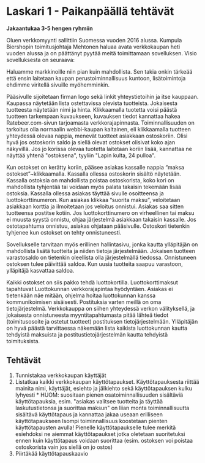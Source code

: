 # Laskari 1 - Paikanpäällä tehtävät

**Jakaantukaa 3-5 hengen ryhmiin**

Oluen verkkomyynti sallittiin Suomessa vuoden 2016 alussa. Kumpula Biershopin toimitusjohtaja Mehtonen haluaa avata verkkokaupan heti vuoden alussa ja on päättänyt pyytää meitä toimittamaan sovelluksen. Visio sovelluksesta on seuraava:

Haluamme markkinoille niin pian kuin mahdollista. Sen takia onkin tärkeää että ensin laitetaan kaupan perustoiminnallisuus kuntoon, lisätoimintoja ehdimme viritellä sivuille myöhemminkin.

Pääsivulle sijoitetaan firman logo sekä linkit yhteystietoihin ja itse kauppaan. Kaupassa näytetään lista ostettavissa olevista tuotteista. Jokaisesta tuotteesta näytetään nimi ja hinta. Klikkaamalla tuotetta voisi päästä tuotteen tarkempaan kuvaukseen, kuvauksen tiedot kannattaa hakea Ratebeer.com-sivun tarjoamasta verkkorajapinnasta. Toiminnallisuuden on tarkoitus olla normaalin webbi-kaupan kaltainen, eli klikkaamalla tuotteen yhteydessä olevaa nappia, menevät tuotteet asiakkaan ostoskoriin. Olisi hyvä jos ostoskorin saldo ja siellä olevat ostokset olisivat koko ajan näkyvillä. Jos jo korissa olevaa tuotetta laitetaan koriin lisää, kannattaa ne näyttää yhtenä "ostoksena", tyyliin "Lapin kulta, 24 pulloa".

Kun ostokset on kerätty koriin, pääsee asiakas kassalle nappia “maksa ostokset”~klikkaamalla. Kassalla ollessa ostoskorin sisältö näytetään. Kassalla ostoksia on mahdollista poistaa ostoskorista, koko kori on mahdollista tyhjentää tai voidaan myös palata takaisin tekemään lisää ostoksia. Kassalla ollessa asiakas täyttää sivulle osoitteensa ja luottokorttinumeron. Kun asiakas klikkaa “suorita maksu”, veloitetaan asiakkaan korttia ja ilmoitetaan jos veloitus onnistui. Asiakas saa sitten tuotteensa postitse kotiin. Jos luottokorttinumero on virheellinen tai maksu ei muusta syystä onnistu, ohjaa järjestelmä asiakkaan takaisin kassalle. Jos ostotapahtuma onnistuu, asiakas ohjataan pääsivulle. Ostoskori tietenkin tyhjenee kun ostokset on tehty onnistuneesti.

Sovellukselle tarvitaan myös erillinen hallintasivu, jonka kautta ylläpitäjän on mahdollista lisätä tuotteita ja niiden tietoja järjestelmään. Jokaisen tuotteen varastosaldo on tietenkin oleellista olla järjestelmällä tiedossa. Onnistuneen ostoksen tulee päivittää saldoa. Kun uusia tuotteita saapuu varastoon, ylläpitäjä kasvattaa saldoa.

Kaikki ostokset on siis pakko tehdä luottokortilla. Luottokorttimaksut tapahtuvat Luottokunnan verkkorajapintaa hyödyntäen. Asiakas ei tietenkään näe mitään, ohjelma hoitaa luottokunnan kanssa kommunikoimisen sisäisesti. Postituksia varten meillä on oma tietojärjestelmä. Verkkokauppa on siihen yhteydessä verkon välityksellä, ja jokaisesta onnistuneesta myyntitapahtumasta pitää lähteä tiedot (toimitusosoite ja ostetut tuotteet) postituksen tietojärjestelmään. Ylläpitäjän on hyvä päästä tarvittaessa näkemään lista kaikista luottokunnan kautta tehdyistä maksuista ja postitustietojärjestelmän kautta tehdyistä toimituksista.

## Tehtävät

  1. Tunnistakaa verkkokaupan käyttäjät
  2. Listatkaa kaikki verkkokaupan käyttötapaukset. Käyttötapauksesta riittää mainita nimi, käyttäjät, esiehto ja jälkiehto sekä käyttötapauksen kulku lyhyesti
    * HUOM: suositaan pienen osatoiminnallisuuden sisältäviä käyttötapauksia, esim. "asiakas valitsee tuotteita ja täyttää laskutustietonsa ja suorittaa maksun" on liian monta toiminnallisuutta sisältävä käyttötapaus ja kannattaa jakaa useaan erilliseen käyttötapaukseen
        Isompi toiminnallisuus koostetaan pienten käyttötapausten avulla!
        Pienelle käyttötapaukselle tulee merkitä esiehdoksi ne aiemmat käyttötapaukset jotka oletetaan suoritetuksi ennen kuin käyttötapaus voidaan suorittaa (esim. ostoksen voi poistaa ostoskorista vain jos siellä on jo ostos)
  3. Piirtäkää käyttötapauskaavio
